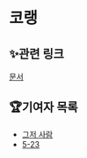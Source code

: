 # 코랭

## ✨관련 링크
[문서](https://amused-advantage-102.notion.site/0e02b8cef9a64d08a39eaeec6d4baf0b)

## 🏆기여자 목록
 - [그저 사람](https://github.com/Sol-Studio)
 - [5-23](https://github.com/5-23)
